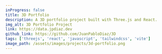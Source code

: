```yaml
---
inProgress: false
title: 3D Portfolio
description: A 3D portfolio project built with Three.js and React.
img_alt: 3D Portfolio Project
link: https://data.jpdiaz.dev
github_link: https://github.com/JuanPabloDiaz/3D
tags: ['threejs', 'react', 'javascript', 'tailwindcss', 'vite']
image_path: /assets/images/projects/3d-portfolio.png
---
```

